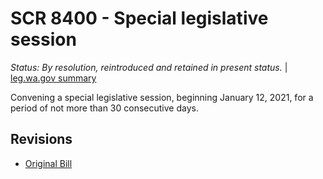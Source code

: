# SCR 8400 - Special legislative session
*Status: By resolution, reintroduced and retained in present status.* | [leg.wa.gov summary](https://app.leg.wa.gov/billsummary?BillNumber=8400&Year=2021)

Convening a special legislative session, beginning January 12, 2021, for a period of not more than 30 consecutive days.

## Revisions
* [Original Bill](1/)